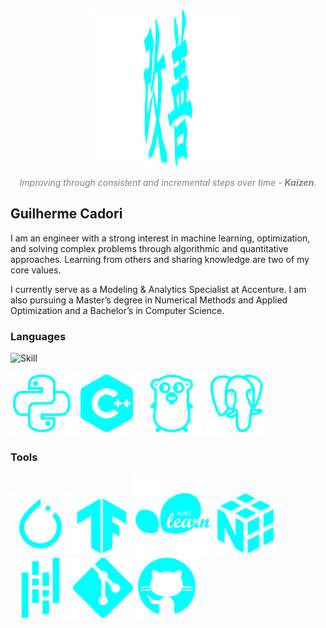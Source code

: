 <div align="center">
    <img src="https://raw.githubusercontent.com/guilhermecadori/imagesRepo/refs/heads/main/Kaizen_edit-2-Resized.svg" alt="Kaizen" height="250" width="250"/>
</div>
<p align="center" style="color:gray;">
    <i>Improving through consistent and incremental steps over time - <b>Kaizen</b>.</i>
</p>


## Guilherme Cadori

I am an engineer with a strong interest in machine learning, optimization, and solving complex problems through algorithmic and quantitative approaches. Learning from others and sharing knowledge are two of my core values.

I currently serve as a Modeling & Analytics Specialist at Accenture. I am also pursuing a Master’s degree in Numerical Methods and Applied Optimization and a Bachelor’s in Computer Science.


### Languages

![Skill](https://www.codewars.com/users/guilhermecadori/badges/small)

![Python](https://raw.githubusercontent.com/guilhermecadori/imagesRepo/refs/heads/main/icons8-python.svg)
![Cpp](https://github.com/guilhermecadori/imagesRepo/blob/main/icons8-c%2B%2B-50.svg)
![Go](https://raw.githubusercontent.com/guilhermecadori/imagesRepo/refs/heads/main/icons8-golang-50.svg)
![PostgreSQL](https://github.com/guilhermecadori/imagesRepo/blob/main/icons8-postgresql-50.svg)


### Tools

![Pytorch](https://raw.githubusercontent.com/guilhermecadori/imagesRepo/refs/heads/main/icons8-lanterna-48.svg)
![TensorFlow](https://raw.githubusercontent.com/guilhermecadori/imagesRepo/refs/heads/main/tensorflow-svgrepo-com.svg)
![scikit-learn](https://raw.githubusercontent.com/guilhermecadori/imagesRepo/refs/heads/main/scikitlearn-svgrepo-com.svg)
![Numpy](https://raw.githubusercontent.com/guilhermecadori/imagesRepo/refs/heads/main/numpy-svgrepo-com.svg)
![Pandas](https://raw.githubusercontent.com/guilhermecadori/imagesRepo/refs/heads/main/pandas-svgrepo-com.svg)
![Git](https://raw.githubusercontent.com/guilhermecadori/imagesRepo/refs/heads/main/git-color2.svg)
![Github](https://github.com/guilhermecadori/imagesRepo/blob/main/icons8-github-50.svg)

